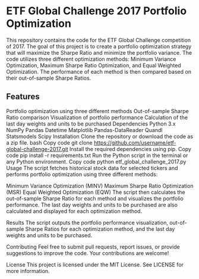 # ETF Global Challenge 2017 Portfolio Optimization
This repository contains the code for the ETF Global Challenge competition of 2017. The goal of this project is to create a portfolio optimization strategy that will maximize the Sharpe Ratio and minimize the portfolio variance. The code utilizes three different optimization methods: Minimum Variance Optimization, Maximum Sharpe Ratio Optimization, and Equal Weighted Optimization. The performance of each method is then compared based on their out-of-sample Sharpe Ratios.

## Features
Portfolio optimization using three different methods
Out-of-sample Sharpe Ratio comparison
Visualization of portfolio performance
Calculation of the last day weights and units to be purchased
Dependencies
Python 3.x
NumPy
Pandas
Datetime
Matplotlib
Pandas-DataReader
Quandl
Statsmodels
Scipy
Installation
Clone the repository or download the code as a zip file.
bash
Copy code
git clone https://github.com/username/etf-global-challenge-2017.git
Install the required dependencies using pip.
Copy code
pip install -r requirements.txt
Run the Python script in the terminal or any Python environment.
Copy code
python etf_global_challenge_2017.py
Usage
The script fetches historical stock data for selected tickers and performs portfolio optimization using three different methods:

Minimum Variance Optimization (MINV)
Maximum Sharpe Ratio Optimization (MSR)
Equal Weighted Optimization (EQW)
The script then calculates the out-of-sample Sharpe Ratio for each method and visualizes the portfolio performance. The last day weights and units to be purchased are also calculated and displayed for each optimization method.

Results
The script outputs the portfolio performance visualization, out-of-sample Sharpe Ratios for each optimization method, and the last day weights and units to be purchased.

Contributing
Feel free to submit pull requests, report issues, or provide suggestions to improve the code. Your contributions are welcome!

License
This project is licensed under the MIT License. See LICENSE for more information.
